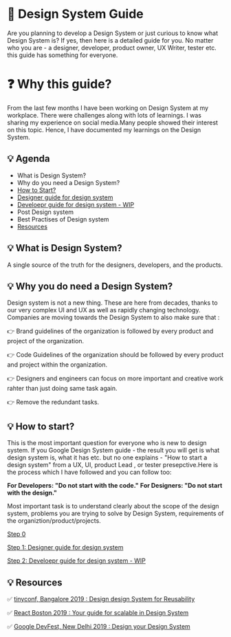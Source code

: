# :notebook_with_decorative_cover: Design System Guide
Are you planning to develop a Design System or just curious to know what Design System is? 
If yes, then here is a detailed guide for you. No matter who you are - a designer, developer, 
product owner, UX Writer, tester etc. this guide has something for everyone.

# :question: Why this guide?
From the last few months I have been working on Design System at my workplace. There were challenges along with lots of learnings. 
I was sharing my experience on social media.Many people showed their interest on this topic. Hence, I have documented my learnings on the Design System.

## :bulb: Agenda
- What is Design System?
- Why do you need a Design System?
- [How to Start?](https://github.com/Neha/designsystem/blob/master/step0.md)
- [Designer guide for design system](https://github.com/Neha/designsystem/blob/master/designer-guide.md)
- [Develoepr guide for design system - WIP](https://github.com/Neha/designsystem/blob/master/developer-guide.md)
- Post Design system
- Best Practises of Design system
- [Resources](#resources)

## :bulb: What is Design System?
A single source of the truth for the designers, developers, and the products.

## :bulb: Why you do need a Design System?
Design system is not a new thing. These are here from decades, thanks to our very complex UI and UX as well as rapidly changing technology.
Companies are moving towards the Design System to also make sure that :

:point_right: Brand guidelines of the organization is followed by every product and project of the organization.

:point_right: Code Guidelines of the organization should be followed by every product and project within the organization.

:point_right: Designers and engineers can focus on more important and creative work rahter than just doing same task again.

:point_right: Remove the redundant tasks.

## :bulb: How to start?
This is the most important question for everyone who is new to design system. If you Google Design System guide - the result you will get is what design system is, what it has etc. but no one explains - "How to start a design system" from a UX, UI, product Lead , or tester presepctive.Here is the process which I have followed and you can follow too:

__For Developers: "Do not start with the code."__
__For Designers: "Do not start with the design."__

Most important task is to understand clearly about the scope of the design system, problems you are trying to solve by Design System, requirements of the organiztion/product/projects. 

[Step 0](https://github.com/Neha/designsystem/blob/master/step0.md)

[Step 1: Designer guide for design system](https://github.com/Neha/designsystem/blob/master/designer-guide.md)

[Step 2: Develoepr guide for design system - WIP](https://github.com/Neha/designsystem/blob/master/developer-guide.md)

## :bulb: Resources

:white_check_mark: [tinyconf, Bangalore 2019 : Design design System for Reusability](https://docs.google.com/presentation/d/151uQOcM56bRWTOkA40z4Nc3LfmUBGxTZGZr_kEduY08/edit?usp=sharing)

:white_check_mark: [React Boston 2019 : Your guide for scalable in Design System](https://docs.google.com/presentation/d/1FGy2l2nsexlCT_5pesEvTVVfvrxUqlh1T0BZ4eMPuWE/edit?usp=sharing)

:white_check_mark: [Google DevFest, New Delhi 2019 :  Design your Design System](https://docs.google.com/presentation/d/1siFC2g83spJaf7yTcya5m3BfrPQXHhmxwUN3qCKn5K8/edit?usp=sharing)
